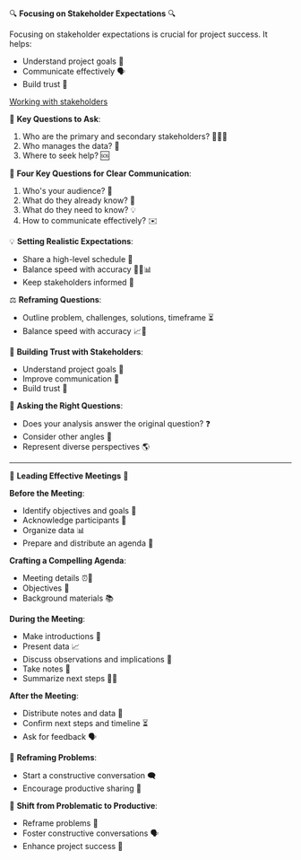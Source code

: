 🔍 **Focusing on Stakeholder Expectations** 🔍

Focusing on stakeholder expectations is crucial for project success. It helps:

- Understand project goals 🎯
- Communicate effectively 🗣️
- Build trust 🤝

[Working with stakeholders](https://drive.google.com/file/d/1NcYRIaCtWyOMnUYFTV1-TVxemxL_rHJg/view?usp=sharing)

🤔 **Key Questions to Ask**:

1. Who are the primary and secondary stakeholders? 🧑‍🤝‍🧑
2. Who manages the data? 💼
3. Where to seek help? 🆘

📌 **Four Key Questions for Clear Communication**:

1. Who's your audience? 👥
2. What do they already know? 🧠
3. What do they need to know? 💡
4. How to communicate effectively? ✉️

💡 **Setting Realistic Expectations**:

- Share a high-level schedule 📅
- Balance speed with accuracy 🏃‍♂️📊
- Keep stakeholders informed 📣

⚖️ **Reframing Questions**:

- Outline problem, challenges, solutions, timeframe ⏳
- Balance speed with accuracy 📈🧐

🤝 **Building Trust with Stakeholders**:

- Understand project goals 🎯
- Improve communication 📢
- Build trust 🤝

🧐 **Asking the Right Questions**:

- Does your analysis answer the original question? ❓
- Consider other angles 🔄
- Represent diverse perspectives 🌎

---

📅 **Leading Effective Meetings** 📅

**Before the Meeting**:

- Identify objectives and goals 🎯
- Acknowledge participants 🤝
- Organize data 📊
- Prepare and distribute an agenda 📝

**Crafting a Compelling Agenda**:

- Meeting details ⏰📍
- Objectives 🎯
- Background materials 📚

**During the Meeting**:

- Make introductions 🤝
- Present data 📈
- Discuss observations and implications 💬
- Take notes 📝
- Summarize next steps 🚶‍♂️

**After the Meeting**:

- Distribute notes and data 💌
- Confirm next steps and timeline ⏳
- Ask for feedback 🗣️

🔄 **Reframing Problems**:

- Start a constructive conversation 🗨️
- Encourage productive sharing 🤝

🚀 **Shift from Problematic to Productive**:

- Reframe problems 🔄
- Foster constructive conversations 🗣️
- Enhance project success 🌟